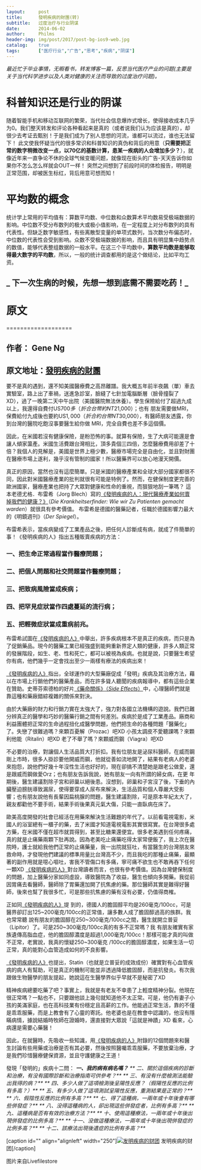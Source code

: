 ```yaml
---
layout: 	post
title: 		發明疾病的財團(转)
subtitle:	过度治疗与行业阴谋
date: 		2014-06-02
author: 	Philms
header-img: img/post/2017/post-bg-ios9-web.jpg
catalog: 	true
tags: 		["医疗行业","广告","思考","疾病","阴谋"]
---
```


_最近忙于毕业事情，无暇看书，转发博客一篇，反思当代医疗产业的问题(主要是关于当代科学进步以及人类对健康的关注而导致的过度治疗问题)。_

# 科普知识还是行业的阴谋



随着智能手机和移动互联网的繁荣，当代社会信息爆炸式增长，使得接收成本几乎为0。我们整天转发和评论各种看起来是真的（或者说我们认为应该是真的），却很少去考证去甄别！于是我们成为了别人思想的河流，谁都可以流过，谁也无法留下！
此文使我怀疑当代的很多常识和科普知识的真伪和背后的用意（**只需要把正常的数字稍微改变一点，以70亿的基数计算，患某一疾病的人会增加多少？**），就像近年来一直争论不休的全球气候变暖问题，就像现在街头的广告-天天告诉你如果你不怎么怎么样就会OUT一样！
突然之间想到了前段时间的体检报告，明明是正常范围，却被医生标红，背后用意可想而知！

# 平均数的概念

统计学上常用的平均值有：算数平均数、中位数和众数算术平均数易受极端数据的影响。中位数不受分布数列的极大或极小值影响，在一定程度上对分布数列的具有代表性。但缺乏数字敏感性，有些离散型变量的单项式数列，当次数分布偏态时，中位数的代表性会受到影响。众数不受极端数据的影响，而且具有明显集中趋势点的数值，能够代表整组数据的一般水平。在这三个平均数中，**算数平均数是能够取得最大数字的平均数**，所以，一般的统计调查都用的是这个做结论，比如平均工资。

## **_ 下一次生病的时候，先想一想到底需不需要吃药！_**

# 原文

===================

## 作者： Gene Ng

## 原文地址：[發明疾病的財團](http://skygene.blogspot.tw/2014/05/die-krankheitserfinder.html> "发明疾病的财团")

要不是真的遇到，還不知美國醫療費之高昂離譜。我大概五年前半夜飆（單）車去實驗室，路上出了車禍，送進急診室，臉縫了七針加電腦斷層（臉骨撞裂了 XD），過了一晚第二天中午出院（美國醫院無法休養）。學生保險給付了超過九成以上，我還得自費付US$700多（折合台幣約NT$21,000）；也有 朋友需要做MRI，保費給付九成後也要約US$1,000（折合約台幣NT$30,000），有醫師朋友透露，你到台灣的醫院吃飽沒事要醫生給你做 MRI，完全自費也差不多這個價。

因此，在米國若沒有健康保險，是粉恐怖的事。就算有保險，生了大病可能還是會讓人傾家蘯產。米國生活費跟台灣相比，頂多貴個三四倍，怎麼醫療費用卻差了十 倍？我個人的見解是，美國是世界上極少數，醫療市場完全是自由化，並且對財團在醫療市場上遂利，幾乎沒有管制的國家！所以醫藥界可以放心地漫天開價。

真正的原因，當然也沒有這麼簡單。只是米國的醫療產業和全球大部分國家都很不同，因此對米國醫療產業的批判就很有可能是特例了。然而，在健保制度更完善的歐洲國家，醫療產業也把持了大眾對健康和性命的重視，而狠狠地刮一筆嗎？
這本老德尤格．布雷希（Jorg Blech）寫的[《發明疾病的人：現代醫療產業如何賣掉我們的健康？》](http://www.books.com.tw/exep/assp.php/geneng15/products/0010584875?utm_source=geneng15&utm_medium=ap-books&utm_content=recommend&utm_campaign=ap-201405)（<span style="font-style: italic;">Die Krankheitserfinder: Wie wir Zu Patienten gemacht warden</span>）就很具有參考價值。 布雷希是德國的醫藥記者，任職於德國影響力最大的《明鏡週刊》（<span style="font-style: italic;">Der Spiegel</span>）。

布雷希表示，當疾病變成了工業產品之後，把任何人診斷成有病，就成了件簡單的事！《發明疾病的人》指出五種販賣疾病的方法：

### 一、把生命正常過程當作醫療問題；

### 二、把個人問題和社交問題當作醫療問題；

### 三、把致病風險當成疾病；

### 四、把罕見症狀當作四處蔓延的流行病；

### 五、把輕微症狀當成重病前兆。



布雷希試圖在[《發明疾病的人》](http://www.books.com.tw/exep/assp.php/geneng15/products/0010584875?utm_source=geneng15&utm_medium=ap-books&utm_content=recommend&utm_campaign=ap-201405)中舉出，許多疾病根本不是真正的疾病，而只是為了促銷藥品。現今的醫藥工業已經強盛到能夠重新界定人類的健康，許多人類正常的發展階段，如生、老、性和死亡，都可以被視為疾病。也就是說，只要醫生希望你有病，他們幾乎一定會找出至少一兩樣有療法的疾病出來！

[《發明疾病的人》](http://www.books.com.tw/exep/assp.php/geneng15/products/0010584875?utm_source=geneng15&utm_medium=ap-books&utm_content=recommend&utm_campaign=ap-201405)指出，全球運作的大型藥廠促成「發明」疾病及其治療方法，藉以在市場上行銷他們的醫藥產品，而在許多聳人聽聞的疾病報導中，都有這些企業在贊助。史蒂芬索德柏的好片[《藥命關係》（<span style="font-style: italic;">Side Effects</span>）](http://www.books.com.tw/exep/assp.php/geneng15/exep/prod/dvd/dvdfile.php?item=D020051261&utm_source=geneng15&utm_medium=ap-books&utm_content=recommend&utm_campaign=ap-201405)中，心理醫師們就是靠這種和藥廠錯綜複雜的關係來對決。

由於大藥廠的財力和行銷力實在太強大了，強力對各國立法機構的遊說。我們已難分辨真正的醫學和巧妙的醫藥行銷之間有何差別。疾病於是成了工業產品。廠商和 利益團體把正常的生命過程扭化成醫學問題，他們把生命的各種問題「醫藥化」了。失戀了很難過嗎？來顆百憂解（Prozac）吧XD 小孩太調皮不愛聽課嗎？來顆利他能（Ritalin）吧XD 老了不舉了嗎？來顆威而鋼（Viagra）吧XD

不必要的治療，對讓個人生活品質大打折扣。我有位朋友是泌尿科醫師，在威而鋼剛上市時，很多人掛診要他開威而鋼，他就從善如流地開了，結果有老病人的老婆 來抱怨，說他們好幾十年沒性生活也好好的，現在卻搞不清楚她是跟老公做愛，還是跟威而鋼做愛Orz；也有朋友告訴我說，她有朋友一向有所謂的婦女病，在更 年期後，醫生建議割除子宮和卵巢以絕後患。沒想到，卵巢和子宮沒了後，下垂的內臟壓迫膀胱導致漏尿，使得要穿成人尿布來解決，生活品質和個人尊嚴大受影 響；也有朋友說他有長輩因扁桃腺的問題，醫生建議割除，可是原本年紀太大了，親友都勸他不要手術，結果手術後果真元氣大傷，只能一直臥病在床了。

歐美高度開發的社會已經活在用藥來解決生活難題的年代了。以前看電視電影，米國人的浴室總有一櫃子的藥，去了米國才知道電視電影其實很寫實。在台灣很多處 方藥，在米國不僅在超市就買得到，甚至比糖果還便宜。很多老美遇到任何疼痛，真的就是止痛藥兩顆下肚再說。因為老美吃止痛藥吃得太家常便飯了，我上次在醫 院時，護士就給我他們正常的止痛藥量，我一出院就狂吐，有當醫生的台灣朋友來救命時，才發現他們建議的標準用量比台灣高不少，而且我吃的那種止痛藥，最顯 著的副作用就是噁心嘔吐，害我不管傷口有多痛，寧可痛不欲生也不敢再吞下任何一顆XD
[《發明疾病的人》](http://www.books.com.tw/exep/assp.php/geneng15/products/0010584875?utm_source=geneng15&utm_medium=ap-books&utm_content=recommend&utm_campaign=ap-201405)對台灣讀者而言，也很有參考價值。因為台灣健保制度的問題，加上醫藥分家如同虛設，導致醫院為了收益，醫生也傾向多開藥。我從前因胃痛去看醫師，醫師除了胃藥還加開了抗焦慮的藥。那位醫師其實是難得好醫師，後來也幫了我很多忙，可是那些抗焦慮的藥有沒有必要，仍值得商榷。

正如同[《發明疾病的人》](http://www.books.com.tw/exep/assp.php/geneng15/products/0010584875?utm_source=geneng15&utm_medium=ap-books&utm_content=recommend&utm_campaign=ap-201405)提 到的，德國人的膽固醇平均是260毫克/100cc，可是醫界卻訂出125~200毫克/100cc的正常值，讓多數人成了膽固醇過高的族群。我也常常聽 說有朋友的膽固醇在250~300毫克/100cc之間，醫生就開立普妥（Lipitor）了。可是250~300毫克/100cc真的有多不正常嗎？我 有朋友確實有家族遺傳高脂血症，他的膽固醇濃度是超過1,000毫克/100cc！那樣可能才真的叫做不正常，老實說，我真的懷疑250~300毫克 /100cc的膽固醇濃度，如果生活一切正常，真的能對心血管造成如何的不良影響。

[《發明疾病的人》](http://www.books.com.tw/exep/assp.php/geneng15/products/0010584875?utm_source=geneng15&utm_medium=ap-books&utm_content=recommend&utm_campaign=ap-201405)也提出，Statin（也就是立普妥的成效成份）確實對有心血管疾病的病人有幫助，可是真正的機制可能並非透過降低膽固醇，而是抗發炎。有次我跟做生物醫學的朋友提起，她說這在生醫學界似乎早就不是秘密了XD

精神疾病總要吃藥了吧？事實上，我就是有老友不幸患了上輕度精神分裂。他現在很正常嗎？一點也不，只要跟他談上幾句就知道他不太正常。可是，他仍有妻子小 孩的美滿家庭，也在高科技業有份穩定且高薪的工作。他能過正常生活，靠的不僅是乖乖服藥，而是上教會有了心靈的寄託。他老婆也是在教會中認識的，他沒有隱 瞞病情，據說結婚時牧師在證婚時，還直接對大眾說「這就是神蹟」XD 看來，心病還是需要心藥醫！

因此，在就醫時，先吸收一些知識，用[《發明疾病的人》](http://www.books.com.tw/exep/assp.php/geneng15/products/0010584875?utm_source=geneng15&utm_medium=ap-books&utm_content=recommend&utm_campaign=ap-201405)附錄的12個問題來和醫生討論有些用藥或治療是否有其必要，然後按照醫囑乖乖服藥，不要放棄治療，才是我們珍惜醫療健保資源，並且守護健康之王道！

發現「發明的」疾病十二問：
_**一、我的病有病名嗎？**_
_** 二、關於這個疾病的診斷和治療，有没有國際診斷和治療指南可供參考？**_
_** 三、有没有什麼檢測法能驗出我得的病？**_
_** 四、多少人做了這項檢測後呈陽性反應？（假陽性反應的比例有多高？）**_
_** 五、有多少人做了這項測試呈陽性反應，重測結果是正常的？**_
_** 六、假陰性反應的比例有多高？**_
_** 七、得了這種病，一兩年或十年後會有哪些併發症？**_
_** 八、没得這種病的人，卻出現這些併發症者，比例有多高？**_
_** 九、這種病是否有有效的治療方法？**_
_** 十、使用這種療法，一兩年或十年後出現併發症的比例多高？**_
_** 十一、没做這種療法，一兩年或十年後出現併發症的比例多高？**_
_** 十二、該療法出現後遺症的比例有多高？**_

[caption id="" align="alignleft" width="250"][![发明疾病的财团](https://hlg26g.dm2301.livefilestore.com/y2ppJVIwUeya7eUciW3TY3RKR1X4BmPh7wBDYi6QdeoAn9dIo-HKcLIIA6N5SrwlqFFJWgUkShv2J-lcYqZtQ0tHtFWaKbQ9dr3DVXh8rWZYVw/disease.jpg?psid=1)](disease.jpg?psid=1) 发明疾病的财团[/caption]

图片来自Livefilestore